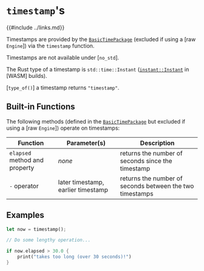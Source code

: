 `timestamp`'s
=============

{{#include ../links.md}}

Timestamps are provided by the [`BasicTimePackage`]({{rootUrl}}/rust/packages.md) (excluded if using a [raw `Engine`])
via the `timestamp` function.

Timestamps are not available under [`no_std`].

The Rust type of a timestamp is `std::time::Instant` ([`instant::Instant`](https://crates.io/crates/instant) in [WASM] builds).

[`type_of()`] a timestamp returns `"timestamp"`.


Built-in Functions
-----------------

The following methods (defined in the [`BasicTimePackage`]({{rootUrl}}/rust/packages.md) but excluded if using a [raw `Engine`]) operate on timestamps:

| Function                      | Parameter(s)                       | Description                                              |
| ----------------------------- | ---------------------------------- | -------------------------------------------------------- |
| `elapsed` method and property | _none_                             | returns the number of seconds since the timestamp        |
| `-` operator                  | later timestamp, earlier timestamp | returns the number of seconds between the two timestamps |


Examples
--------

```rust
let now = timestamp();

// Do some lengthy operation...

if now.elapsed > 30.0 {
    print("takes too long (over 30 seconds)!")
}
```
